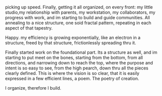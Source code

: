 picking up  speed.
Finally, getting it all organized, on every front: my little studio,my relationship with parents, my workstation, my collaborators, my progress with work, and im starting to build and guide communities.
All annealing to a nice structure, one soid fractal pattern, repeating in each aspect of that tapestry.

Happy.
my efficiency is growing exponentially, like an electron in a structure, freed by that structure, frictionlessly spreading thru it.

Finally started work on the foundational part.
Its a structure as well, and im starting to put meet on the bones, starting from the bottom, from all directions, and narrowing down to reach the top, where the purpose and intent is so easy to see, from the high pearch, down thru all the pieces clearly defined. This is where the vision is so clear, that it is easily expressed in a few efficient lines, a poem. The poetry of creation.

I organize, therefore I build.
